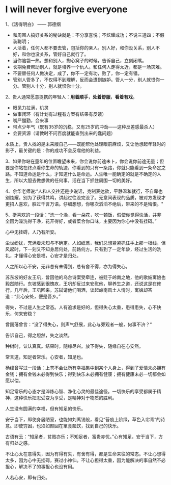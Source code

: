 # I will never forgive everyone

1、《活得明白》 —— 郭德纲
- 和周围人搞好关系的秘诀就是：不分享喜悦；不炫耀成功；不说三道四；不假装聪明；
- 人活着，任何人都不要去管，包括你的亲人。别人好，和你没关系，别人不好，和你也没关系，管好自己就行了。
- 当你脑袋一热，想和别人，掏心窝子的时候，告诉自己，立刻闭嘴。
- 长期免费帮助别人，就是培养一个仇人。和任何人走得太近，都是一场灾难。
- 不要替任何人做决定，成了，你不一定有功，败了，你一定有错。
- 管别人管多了，不仅得不到理解，反而会遭到嫉妒。管人一分，别人就恨你一分。管别人十分，别人就恨你十分。

2、贵人通常愿意提携的年轻人：**用着顺手**，**处着舒服**，**看着有戏**。
- 眼见力拉满，机灵
- 做事闭环（有计划有过程有方案有结果有反馈）
- 嘴严腿勤，会来事
- 带点少年气（既有35岁的沉稳，又有25岁的冲劲——这种反差感最杀人）
- 会要资源（请教时不问百度就能查到出来的蠢问题）

本质上，贵人找的是未来版自己——既能帮他处理眼前麻烦，又让他想起年轻时的影子，最关键的是：你的成功不会反噬他的利益。

3、如果你站在童年的位置瞻望未来，你会说你前途未卜，你会说你前途无量；但要是你站在终点看你生命的轨迹，你看到的只有一条路，你就只能看到一条命定之路。不知道命运是什么，才知道什么是命运。人生唯一能确定的就是不确定的人生，所以大胆去做想做的任何事，活在当下抓住周围一切的美好。

4、余华老师说:“人和人交往还是少说话，克制表达欲，平静温和就行，不自卑也别炫耀。别为了获得共鸣，讲起过往没完没了。无意间表现的品质，被对方发现才更招人喜欢，胜过千言万语。仔细想想，你哪次滔滔不绝后，带来的不是悔恨。"


5、挺喜欢的一段话：“洗一个澡，看一朵花，吃一顿饭，假使你觉得快活，并非全因为澡洗得干净，花开得好，或者菜合你口味，主要因为你心中没有挂碍。”

心中无挂碍，人乃有所安。

尘世纷扰，充满着未知与不确定。人如纸鸢，我们总想紧紧抓住手上那一根线，但风起时，下一刻又不知身居何处，前路何方。只有到了一定年龄，经过生活的洗礼，才懂得心安是福，心安才是归处。

人之所以心不安，无非总有未得到，总有舍不得，亦为得失心。

苏东坡的好友王巩，曾因他的乌台诗案受牵连，被贬于岭南之地，他的歌妓寓娘也毅然随行。东坡感到很愧疚，王巩却反过来安慰他，聊养生之道，还说这是在修行。几年后，王巩回来。苏轼请他们喝酒，谈起岭南风土人情时，寓娘却答道：“此心安处，便是吾乡。”

得失，不过是人生之常态。人有追求是好的，但得失心太重，患得患失，心不快乐，何来安稳？

曾国藩曾言：“没了得失心，则声气舒展，此心与旁观者一般，何事不济？”

告诉自己，得之坦然，失之淡然。

种树时，认认真真。结果时，随缘尽兴。放下得失，随缘自在心安然。

常言道，知足者常乐。心安者，知足也。

杨绛曾写过一段话：上苍不会让所有幸福集中到某个人身上，得到了爱情未必拥有金钱；拥有金钱未必得到快乐；得到快乐未必拥有健康；拥有健康未必一切都会如愿以偿。

知足常乐的心态才是淬炼心智、净化心灵的最佳途径。一切快乐的享受都属于精神，这种快乐把忍受变为享受，是精神对于物质的胜利。

人生没有圆满的幸福，但有知足的快乐。

安于当下，即使身居陋室，也能如刘禹锡般，看见“苔痕上阶绿，草色入帘青”的诗意。即使穷困，也须如颜回在箪食瓢饮，找到自己的快乐。

古语有云：“知足者，贫贱亦乐；不知足者，富贵亦忧。”心有知足，安于当下，方有归处之感。

不让心太在意得失，因为有得有失，有舍有得，都是生命来往的常态。不让心想得太多，因为心中无挂碍，赛过小神仙。不让心担得太重，因为能解决的事自然不必担心，解决不了的事担心也没有用。

人若心安，即有归处。
